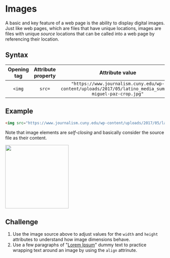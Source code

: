 # Images
A basic and key feature of a web page is the ability to display digital images. Just like web pages, which are files that have unique locations, images are files with unique _source_ locations that can be called into a web page by referencing their location.

## Syntax
|Opening tag|Attribute property|Attribute value|Closing tag|
|:--:|:--:|:--:|:--:|
|`<img`|`src=`|`"https://www.journalism.cuny.edu/wp-content/uploads/2017/05/latino_media_summit-miguel-paz-crop.jpg"`|`/>`|

## Example
```html
<img src="https://www.journalism.cuny.edu/wp-content/uploads/2017/05/latino_media_summit-miguel-paz-crop.jpg" />
```

Note that image elements are _self-closing_ and basically consider the source file as their content.

<img src="https://www.journalism.cuny.edu/wp-content/uploads/2017/05/latino_media_summit-miguel-paz-crop.jpg" width="200" />

## Challenge
1. Use the image source above to adjust values for the `width` and `height` attributes to understand how image dimensions behave.
2. Use a few paragraphs of "[Lorem Ipsum](https://lipsum.com/)" dummy text to practice wrapping text around an image by using the `align` attrinute.
